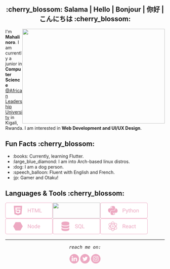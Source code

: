 <h2 align="center">:cherry_blossom: Salama | Hello | Bonjour | 你好 | こんにちは :cherry_blossom:</h2>

<img align='right' height=300 width=450 src="https://wallpapercave.com/wp/wp5055500.gif">
<p>I'm <strong>Mahalinoro</strong>. I am currently a junior in <strong>Computer Science</strong> <a href="https://www.alueducation.com/">@African Leadership University</a> in Kigali, Rwanda. I am interested in <strong>Web Development and UI/UX Design</strong>.</p>

<h2>Fun Facts :cherry_blossom:</h2>
<ul>
  <li>:books: Currently, learning Flutter.</li>
  <li>:large_blue_diamond: I am into Arch-based linux distros.</li>
  <li>:dog: I am a dog person. </li>
  <li>:speech_balloon: Fluent with English and French. </li>
  <li>:jp: Gamer and Otaku! </li>
</ul>
<h2>Languages & Tools :cherry_blossom:</h2>
<img align="left" height=50 width=150 src="https://github.com/Mahalinoro/Mahalinoro/blob/master/assets/html.png"> 
<img align="left" height=50 width=150 src="https://github.com/Mahalinoro/Mahalinoro/blob/master/assets/csss.png">
<img align="left" height=50 width=150 src="https://github.com/Mahalinoro/Mahalinoro/blob/master/assets/python.png">
<img align="left" height=50 width=150 src="https://github.com/Mahalinoro/Mahalinoro/blob/master/assets/node.png">
<img height=50 width=150 src="https://github.com/Mahalinoro/Mahalinoro/blob/master/assets/react.png">

<img height=50 width=150 align="left" src="https://github.com/Mahalinoro/Mahalinoro/blob/master/assets/sql.png">

<hr></hr>      
<p align=center>
  <samp align=center><i>reach me on:</i></samp>
</p>

<p align=center>
  <a href="https://www.linkedin.com/in/mahalinoro-razafimanjato-568b19171/"><img margin-right=20 height=30 width=30 src="https://github.com/Mahalinoro/Mahalinoro/blob/master/assets/linkedin.png"></a>
   <a href="https://twitter.com/mahalinoro_raz"><img height=30 width=30 src="https://github.com/Mahalinoro/Mahalinoro/blob/master/assets/twitter.png"></a>
  <a href="https://www.instagram.com/m_a_h_a_l_y/"><img height=30 width=30 src="https://github.com/Mahalinoro/Mahalinoro/blob/master/assets/instagram.png"></a>
</p>
